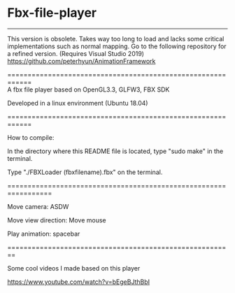 # Fbx-file-player

------------------------------------------------------------
This version is obsolete. Takes way too long to load and lacks some critical implementations such as normal mapping.
Go to the following repository for a refined version. (Requires Visual Studio 2019)
https://github.com/peterhyun/AnimationFramework

============================================================  
A fbx file player based on OpenGL3.3, GLFW3, FBX SDK

Developed in a linux environment (Ubuntu 18.04)

============================================================

How to compile:

In the directory where this README file is located, type "sudo make" in the terminal.

Type "./FBXLoader (fbxfilename).fbx" on the terminal.

=================================================================

Move camera: ASDW

Move view direction: Move mouse

Play animation: spacebar

========================================================

Some cool videos I made based on this player

https://www.youtube.com/watch?v=bEgeBJthBbI
